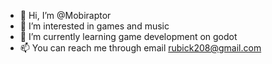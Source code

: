 - 👋 Hi, I’m @Mobiraptor
- 👀 I’m interested in games and music
- 🌱 I’m currently learning game development on godot
- 📫 You can reach me through email rubick208@gmail.com

<!---
Mobiraptor/Mobiraptor is a ✨ special ✨ repository because its `README.md` (this file) appears on your GitHub profile.
You can click the Preview link to take a look at your changes.
--->
